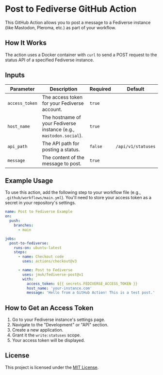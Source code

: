 # Post to Fediverse GitHub Action

This GitHub Action allows you to post a message to a Fediverse instance (like Mastodon, Pleroma, etc.) as part of your workflow.

## How It Works

The action uses a Docker container with `curl` to send a POST request to the status API of a specified Fediverse instance.

## Inputs

| Parameter      | Description                                                 | Required | Default              |
|----------------|-------------------------------------------------------------|----------|----------------------|
| `access_token` | The access token for your Fediverse account.                | `true`   |                      |
| `host_name`    | The hostname of your Fediverse instance (e.g., `mastodon.social`). | `true`   |                      |
| `api_path`     | The API path for posting a status.                          | `false`  | `/api/v1/statuses`   |
| `message`      | The content of the message to post.                         | `true`   |                      |

## Example Usage

To use this action, add the following step to your workflow file (e.g., `.github/workflows/main.yml`). You'll need to store your access token as a secret in your repository's settings.

```yaml
name: Post to Fediverse Example
on:
  push:
    branches:
      - main

jobs:
  post-to-fediverse:
    runs-on: ubuntu-latest
    steps:
      - name: Checkout code
        uses: actions/checkout@v3

      - name: Post to Fediverse
        uses: jmuk/fediverse-post@v1
        with:
          access_token: ${{ secrets.FEDIVERSE_ACCESS_TOKEN }}
          host_name: 'your-instance.com'
          message: 'Hello from a GitHub Action! This is a test post.'
```

## How to Get an Access Token

1.  Go to your Fediverse instance's settings page.
2.  Navigate to the "Development" or "API" section.
3.  Create a new application.
4.  Grant it the `write:statuses` scope.
5.  Your access token will be displayed.

## License

This project is licensed under the [MIT License](LICENSE).
